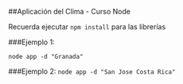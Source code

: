 ##Aplicación del Clima - Curso Node


Recuerda ejecutar ```npm install``` para las librerías



###Ejemplo 1: 

```node app -d "Granada"```

###Ejemplo 2:
```node app -d "San Jose Costa Rica"```